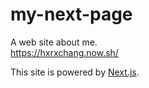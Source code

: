 # my-next-page
A web site about me.  
https://hxrxchang.now.sh/  

This site is powered by [Next.js](https://nextjs.org/).
